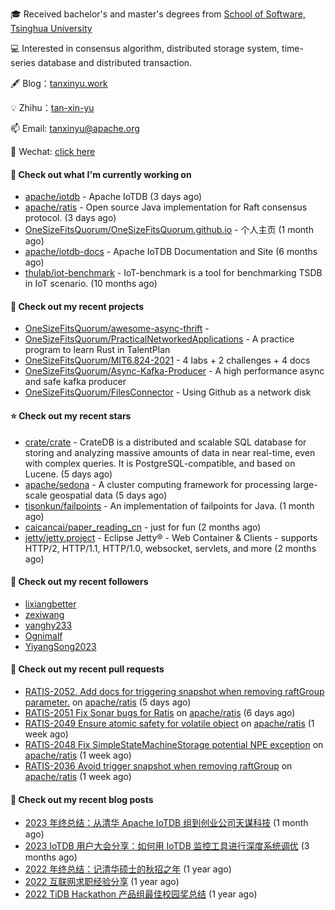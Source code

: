 🎓 Received bachelor's and master's degrees from [School of Software, Tsinghua University](https://www.thss.tsinghua.edu.cn/)

💻 Interested in consensus algorithm, distributed storage system, time-series database and distributed transaction.

🖋 Blog：[tanxinyu.work](https://tanxinyu.work)

💡 Zhihu：[tan-xin-yu](https://www.zhihu.com/people/tan-xin-yu-22)

📫 Email: [tanxinyu@apache.org](mailto:tanxinyu@apache.org)

💬 Wechat: [click here](https://github.com/LebronAl/LebronAl/issues/1)

#### 👷 Check out what I'm currently working on

- [apache/iotdb](https://github.com/apache/iotdb) - Apache IoTDB (3 days ago)
- [apache/ratis](https://github.com/apache/ratis) - Open source Java implementation for Raft consensus protocol. (3 days ago)
- [OneSizeFitsQuorum/OneSizeFitsQuorum.github.io](https://github.com/OneSizeFitsQuorum/OneSizeFitsQuorum.github.io) - 个人主页 (1 month ago)
- [apache/iotdb-docs](https://github.com/apache/iotdb-docs) - Apache IoTDB Documentation and Site (6 months ago)
- [thulab/iot-benchmark](https://github.com/thulab/iot-benchmark) - IoT-benchmark is a tool for benchmarking TSDB in IoT scenario. (10 months ago)

#### 🌱 Check out my recent projects

- [OneSizeFitsQuorum/awesome-async-thrift](https://github.com/OneSizeFitsQuorum/awesome-async-thrift) - 
- [OneSizeFitsQuorum/PracticalNetworkedApplications](https://github.com/OneSizeFitsQuorum/PracticalNetworkedApplications) - A practice program to learn Rust in TalentPlan
- [OneSizeFitsQuorum/MIT6.824-2021](https://github.com/OneSizeFitsQuorum/MIT6.824-2021) - 4 labs &#43; 2 challenges &#43; 4 docs
- [OneSizeFitsQuorum/Async-Kafka-Producer](https://github.com/OneSizeFitsQuorum/Async-Kafka-Producer) - A high performance async and safe kafka producer
- [OneSizeFitsQuorum/FilesConnector](https://github.com/OneSizeFitsQuorum/FilesConnector) - Using Github as a network disk

#### ⭐ Check out my recent stars

- [crate/crate](https://github.com/crate/crate) - CrateDB is a distributed and scalable SQL database for storing and analyzing massive amounts of data in near real-time, even with complex queries. It is PostgreSQL-compatible, and based on Lucene. (5 days ago)
- [apache/sedona](https://github.com/apache/sedona) - A cluster computing framework for processing large-scale geospatial data (5 days ago)
- [tisonkun/failpoints](https://github.com/tisonkun/failpoints) - An implementation of failpoints for Java. (1 month ago)
- [caicancai/paper_reading_cn](https://github.com/caicancai/paper_reading_cn) - just for fun (2 months ago)
- [jetty/jetty.project](https://github.com/jetty/jetty.project) - Eclipse Jetty® - Web Container &amp; Clients - supports HTTP/2, HTTP/1.1, HTTP/1.0, websocket, servlets, and more (2 months ago)

#### 👯 Check out my recent followers

- [lixiangbetter](https://github.com/lixiangbetter)
- [zexiwang](https://github.com/zexiwang)
- [yanghy233](https://github.com/yanghy233)
- [Ognimalf](https://github.com/Ognimalf)
- [YiyangSong2023](https://github.com/YiyangSong2023)

#### 🔨 Check out my recent pull requests

- [RATIS-2052. Add docs for triggering snapshot when removing raftGroup parameter.](https://github.com/apache/ratis/pull/1061) on [apache/ratis](https://github.com/apache/ratis) (5 days ago)
- [RATIS-2051 Fix Sonar bugs for Ratis](https://github.com/apache/ratis/pull/1059) on [apache/ratis](https://github.com/apache/ratis) (6 days ago)
- [RATIS-2049 Ensure atomic safety for volatile object](https://github.com/apache/ratis/pull/1057) on [apache/ratis](https://github.com/apache/ratis) (1 week ago)
- [RATIS-2048 Fix SimpleStateMachineStorage potential NPE exception](https://github.com/apache/ratis/pull/1056) on [apache/ratis](https://github.com/apache/ratis) (1 week ago)
- [RATIS-2036 Avoid trigger snapshot when removing raftGroup](https://github.com/apache/ratis/pull/1055) on [apache/ratis](https://github.com/apache/ratis) (1 week ago)

#### 📜 Check out my recent blog posts

- [2023 年终总结：从清华 Apache IoTDB 组到创业公司天谋科技](https://tanxinyu.work/2023-annual-summary/) (1 month ago)
- [2023 IoTDB 用户大会分享：如何用 IoTDB 监控工具进行深度系统调优](https://tanxinyu.work/2023-iotdb-submit/) (3 months ago)
- [2022 年终总结：记清华硕士的秋招之年](https://tanxinyu.work/2022-annual-summary/) (1 year ago)
- [2022 互联网求职经验分享](https://tanxinyu.work/2022-internet-job-hunting-experience-sharing/) (1 year ago)
- [2022 TiDB Hackathon 产品组最佳校园奖总结](https://tanxinyu.work/2022-tidb-hackathon/) (1 year ago)
